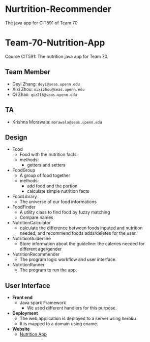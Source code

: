 # Nurtrition-Recommender
The java app for CIT591 of Team 70

# Team-70-Nutrition-App
Course CIT591: The nutrition java app for Team 70.

## Team Member
- Deyi Zhang: `deyi@seas.upenn.edu`
- Xixi Zhou: `xixizhou@seas.upenn.edu`
- Qi Zhao: `qiz216@seas.upenn.edu`

## TA
- Krishna Morawala: `morawala@seas.upenn.edu`

## Design
- Food
	- Food with the nutrition facts
	- methods:
		- getters and setters
- FoodGroup
	- A group of food together
	- methods:
		- add food and the portion
		- calculate simple nutrition facts
- FoodLibrary
	- The universe of our food informations
- FoodFinder
	- A utility class to find food by fuzzy matching
	- Compare names
- NutritionCalculator
	- calculate the difference between foods inputed and nutrition needed, and recommend foods adds/deletes for the user.
- NutritionGuiderline
	- Store information about the guideline: the caleries needed for different age/gender
- NutritionRecommender
	- The program logic workflow and user interface.
- NutritionRunner
	- The program to run the app.

## User Interface
- **Front end**
  - Java spark Framework
  	- We used different handlers for this purpose.
- **Deployment**
  - The web application is deployed to a server using heroku
  - It is mapped to a domain using cname.
- **Website**
  - <a href="www.qizhaolouis.com">Nutrition App</a>

